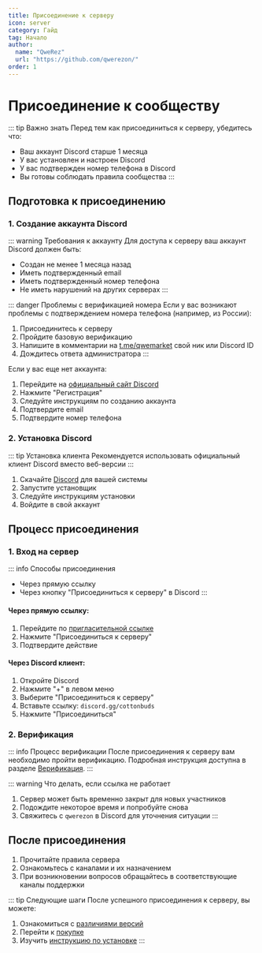 ```yaml
---
title: Присоединение к серверу
icon: server
category: Гайд
tag: Начало
author: 
  name: "QweRez"
  url: "https://github.com/qwerezon/"
order: 1
---
```


# Присоединение к сообществу

::: tip Важно знать
Перед тем как присоединиться к серверу, убедитесь что:
- Ваш аккаунт Discord старше 1 месяца
- У вас установлен и настроен Discord
- У вас подтвержден номер телефона в Discord
- Вы готовы соблюдать правила сообщества
:::

## Подготовка к присоединению

### 1. Создание аккаунта Discord

::: warning Требования к аккаунту
Для доступа к серверу ваш аккаунт Discord должен быть:
- Создан не менее 1 месяца назад
- Иметь подтвержденный email
- Иметь подтвержденный номер телефона
- Не иметь нарушений на других серверах
:::

::: danger Проблемы с верификацией номера
Если у вас возникают проблемы с подтверждением номера телефона (например, из России):
1. Присоединитесь к серверу
2. Пройдите базовую верификацию
3. Напишите в комментарии на [t.me/qwemarket](https://t.me/qwemarket) свой ник или Discord ID
4. Дождитесь ответа администратора
:::

Если у вас еще нет аккаунта:
1. Перейдите на [официальный сайт Discord](https://discord.com/)
2. Нажмите "Регистрация"
3. Следуйте инструкциям по созданию аккаунта
4. Подтвердите email
5. Подтвердите номер телефона

### 2. Установка Discord

::: tip Установка клиента
Рекомендуется использовать официальный клиент Discord вместо веб-версии
:::

1. Скачайте [Discord](https://discord.com/download) для вашей системы
2. Запустите установщик
3. Следуйте инструкциям установки
4. Войдите в свой аккаунт

## Процесс присоединения

### 1. Вход на сервер

::: info Способы присоединения
- Через прямую ссылку
- Через кнопку "Присоединиться к серверу" в Discord
:::

#### Через прямую ссылку:
1. Перейдите по [пригласительной ссылке](https://discord.gg/cottonbuds)
2. Нажмите "Присоединиться к серверу"
3. Подтвердите действие

#### Через Discord клиент:
1. Откройте Discord
2. Нажмите "+" в левом меню
3. Выберите "Присоединиться к серверу"
4. Вставьте ссылку: `discord.gg/cottonbuds`
5. Нажмите "Присоединиться"

### 2. Верификация

::: info Процесс верификации
После присоединения к серверу вам необходимо пройти верификацию. Подробная инструкция доступна в разделе [Верификация](verify.md).
:::

::: warning Что делать, если ссылка не работает
1. Сервер может быть временно закрыт для новых участников
2. Подождите некоторое время и попробуйте снова
3. Свяжитесь с `qwerezon` в Discord для уточнения ситуации
:::

## После присоединения

1. Прочитайте правила сервера
2. Ознакомьтесь с каналами и их назначением
3. При возникновении вопросов обращайтесь в соответствующие каналы поддержки

::: tip Следующие шаги
После успешного присоединения к серверу, вы можете:
1. Ознакомиться с [различиями версий](differences.md)
2. Перейти к [покупке](seller.md)
3. Изучить [инструкцию по установке](../guide/install.md)
:::
